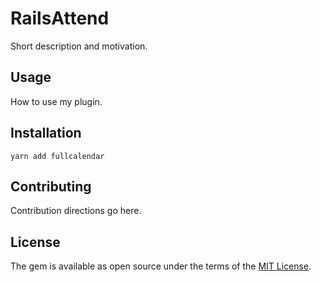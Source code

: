 # RailsAttend
Short description and motivation.

## Usage
How to use my plugin.

## Installation
```
yarn add fullcalendar
```

## Contributing
Contribution directions go here.

## License
The gem is available as open source under the terms of the [MIT License](https://opensource.org/licenses/MIT).

